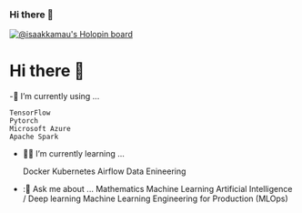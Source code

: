 ### Hi there 👋

[![@isaakkamau's Holopin board](https://holopin.me/isaakkamau)](https://holopin.io/@isaakkamau)

# Hi there 👋


-🔭 I’m currently using ...

    TensorFlow
    Pytorch
    Microsoft Azure
    Apache Spark

- :telescope:🌱 I’m currently learning ...

    Docker
    Kubernetes
    Airflow
    Data Enineering
    
 - :💬 Ask me about ...
    Mathematics
    Machine Learning
    Artificial Intelligence / Deep learning
    Machine Learning Engineering for Production (MLOps)


<!--
**Isaakkamau/Isaakkamau** is a ✨ _special_ ✨ repository because its `README.md` (this file) appears on your GitHub profile.

Here are some ideas to get you started:

- 🔭 I’m currently working on ...
- 🌱 I’m currently learning ...
- 👯 I’m looking to collaborate on ...
- 🤔 I’m looking for help with ...
- 💬 Ask me about ...
- 📫 How to reach me: ...
- 😄 Pronouns: ...
- ⚡ Fun fact: ...
-->
